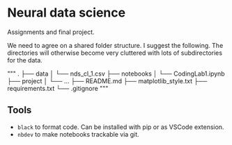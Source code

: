 # Neural data science 
Assignments and final project.

We need to agree on a shared folder structure. I suggest the following. The directories will otherwise become very cluttered with lots of subdirectories for the data.

"""
.
├── data
│  └── nds_cl_1.csv
├── notebooks
│  └── CodingLab1.ipynb
├── project
│  └── ...
├── README.md
├── matplotlib_style.txt
├── requirements.txt
└── .gitignore
"""

## Tools
- `black` to format code. Can be installed with pip or as VSCode extension.
- `nbdev` to make notebooks trackable via git.
